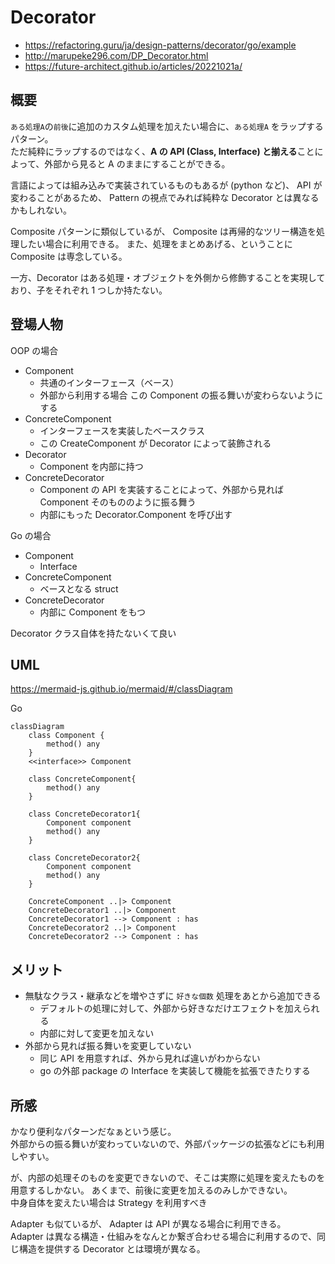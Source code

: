 
# Decorator

- https://refactoring.guru/ja/design-patterns/decorator/go/example
- http://marupeke296.com/DP_Decorator.html
- https://future-architect.github.io/articles/20221021a/

## 概要

`ある処理A`の`前後`に追加のカスタム処理を加えたい場合に、`ある処理A` をラップするパターン。   
ただ純粋にラップするのではなく、**A の API (Class, Interface) と揃える**ことによって、外部から見ると A のままにすることができる。

言語によっては組み込みで実装されているものもあるが (python など)、 API が変わることがあるため、 Pattern の視点でみれば純粋な Decorator とは異なるかもしれない。

Composite パターンに類似しているが、 Composite は再帰的なツリー構造を処理したい場合に利用できる。
また、処理をまとめあげる、ということに Composite は専念している。

一方、Decorator はある処理・オブジェクトを外側から修飾することを実現しており、子をそれぞれ 1 つしか持たない。

## 登場人物

OOP の場合

- Component
  - 共通のインターフェース（ベース）
  - 外部から利用する場合 この Component の振る舞いが変わらないようにする
- ConcreteComponent
  - インターフェースを実装したベースクラス
  - この CreateComponent が Decorator によって装飾される
- Decorator
  - Component を内部に持つ
- ConcreteDecorator
  - Component の API を実装することによって、外部から見れば Component そのもののように振る舞う
  - 内部にもった Decorator.Component を呼び出す

Go の場合

- Component
  - Interface
- ConcreteComponent
  - ベースとなる struct
- ConcreteDecorator
  - 内部に Component をもつ

Decorator クラス自体を持たないくて良い

## UML

https://mermaid-js.github.io/mermaid/#/classDiagram

Go

```mermaid
classDiagram
    class Component {
        method() any
    }
    <<interface>> Component

    class ConcreteComponent{
        method() any
    }

    class ConcreteDecorator1{
        Component component
        method() any
    }

    class ConcreteDecorator2{
        Component component
        method() any
    }

    ConcreteComponent ..|> Component
    ConcreteDecorator1 ..|> Component
    ConcreteDecorator1 --> Component : has
    ConcreteDecorator2 ..|> Component
    ConcreteDecorator2 --> Component : has
```

## メリット

- 無駄なクラス・継承などを増やさずに `好きな個数` 処理をあとから追加できる
  - デフォルトの処理に対して、外部から好きなだけエフェクトを加えられる
  - 内部に対して変更を加えない
- 外部から見れば振る舞いを変更していない
  - 同じ API を用意すれば、外から見れば違いがわからない
  - go の外部 package の Interface を実装して機能を拡張できたりする


## 所感

かなり便利なパターンだなぁという感じ。   
外部からの振る舞いが変わっていないので、外部パッケージの拡張などにも利用しやすい。

が、内部の処理そのものを変更できないので、そこは実際に処理を変えたものを用意するしかない。
あくまで、前後に変更を加えるのみしかできない。    
中身自体を変えたい場合は Strategy を利用すべき

Adapter も似ているが、 Adapter は API が異なる場合に利用できる。   
Adapter は異なる構造・仕組みをなんとか繋ぎ合わせる場合に利用するので、同じ構造を提供する Decorator とは環境が異なる。

